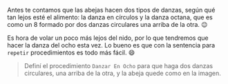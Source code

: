 <gs-attire
  attire-url="https://raw.githubusercontent.com/MumukiProject/mumuki-guia-gobstones-repeticion-simple-kids/master/assets/attires/config.json">
</gs-attire>

Antes te contamos que las abejas hacen dos tipos de danzas, según qué tan lejos esté el alimento: la danza en círculos y la danza octana, que es como un 8 formado por dos danzas circulares una arriba de la otra. :wink:

Es hora de volar un poco más lejos del nido, por lo que tendremos que hacer la danza del ocho esta vez. Lo bueno es que con la sentencia para `repetir` procedimientos es todo más fácil. :smile:

> Definí el procedimiento `Danzar En Ocho` para que haga dos danzas circulares, una arriba de la otra, y la abeja quede como en la imagen. 
